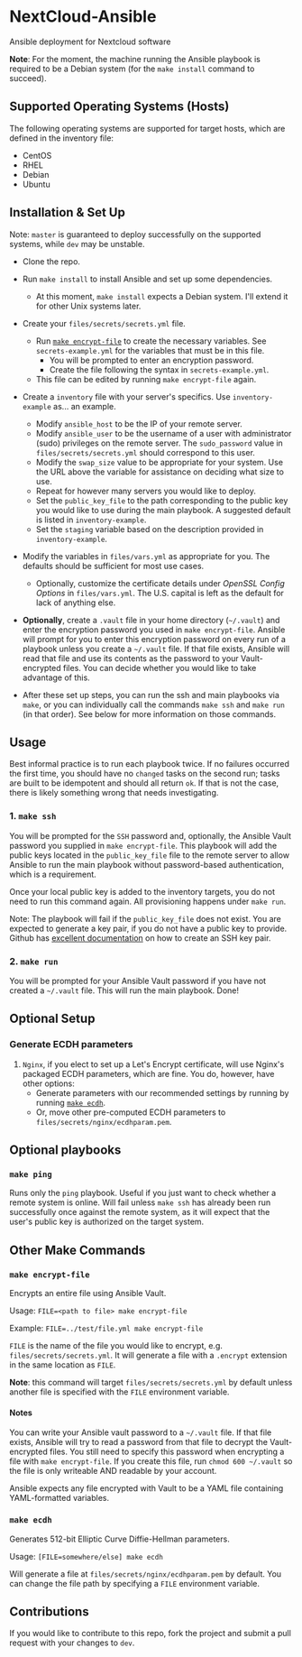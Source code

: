 # NextCloud-Ansible

Ansible deployment for Nextcloud software

__Note__: For the moment, the machine running the Ansible playbook is required to be a Debian system (for the `make install` command to succeed).

## Supported Operating Systems (Hosts)
The following operating systems are supported for target hosts, which are defined in the inventory file:
- CentOS
- RHEL
- Debian
- Ubuntu

## Installation & Set Up

Note: `master` is guaranteed to deploy successfully on the supported systems, while `dev` may be unstable.

- Clone the repo.

- Run `make install` to install Ansible and set up some dependencies.
  - At this moment, `make install` expects a Debian system. I'll extend it for other Unix systems later.

- Create your `files/secrets/secrets.yml` file.
  - Run [`make encrypt-file`](#make-encrypt-file) to create the necessary variables. See `secrets-example.yml` for the variables that must be in this file.
    - You will be prompted to enter an encryption password.
    - Create the file following the syntax in `secrets-example.yml`.
  - This file can be edited by running `make encrypt-file` again.

- Create a `inventory` file with your server's specifics. Use `inventory-example` as... an example.
  - Modify `ansible_host` to be the IP of your remote server.
  - Modify `ansible_user` to be the username of a user with administrator (sudo) privileges on the remote server. The `sudo_password` value in `files/secrets/secrets.yml` should correspond to this user.
  - Modify the `swap_size` value to be appropriate for your system. Use the URL above the variable for assistance on deciding what size to use.
  - Repeat for however many servers you would like to deploy.
  - Set the `public_key_file` to the path corresponding to the public key you would like to use during the main playbook. A suggested default is listed in `inventory-example`.
  - Set the `staging` variable based on the description provided in `inventory-example`.

- Modify the variables in `files/vars.yml` as appropriate for you. The defaults should be sufficient for most use cases.
  - Optionally, customize the certificate details under _OpenSSL Config Options_ in `files/vars.yml`. The U.S. capital is left as the default for lack of anything else.

- __Optionally__, create a `.vault` file in your home directory (`~/.vault`) and enter the encryption password you used in `make encrypt-file`. Ansible will prompt for you to enter this encryption password on every run of a playbook unless you create a `~/.vault` file. If that file exists, Ansible will read that file and use its contents as the password to your Vault-encrypted files. You can decide whether you would like to take advantage of this.

- After these set up steps, you can run the ssh and main playbooks via `make`, or you can individually call the commands `make ssh` and `make run` (in that order). See below for more information on those commands.

## Usage

Best informal practice is to run each playbook twice. If no failures occurred the first time, you should have no `changed` tasks on the second run; tasks are built to be idempotent and should all return `ok`. If that is not the case, there is likely something wrong that needs investigating.

### 1. `make ssh`

You will be prompted for the `SSH` password and, optionally, the Ansible Vault password you supplied in `make encrypt-file`. This playbook will add the public keys located in the `public_key_file` file to the remote server to allow Ansible to run the main playbook without password-based authentication, which is a requirement.

Once your local public key is added to the inventory targets, you do not need to run this command again. All provisioning happens under `make run`.

Note: The playbook will fail if the `public_key_file` does not exist. You are expected to generate a key pair, if you do not have a public key to provide. Github has [excellent documentation][github ssh keys] on how to create an SSH key pair.

[github ssh keys]: https://help.github.com/articles/generating-a-new-ssh-key-and-adding-it-to-the-ssh-agent/#generating-a-new-ssh-key

### 2. `make run`

You will be prompted for your Ansible Vault password if you have not created a `~/.vault` file. This will run the main playbook. Done!

## Optional Setup

### Generate ECDH parameters

1. `Nginx`, if you elect to set up a Let's Encrypt certificate, will use Nginx's packaged ECDH parameters, which are fine. You do, however, have other options:
    - Generate parameters with our recommended settings by running by running [`make ecdh`](#make-ecdh).
    - Or, move other pre-computed ECDH parameters to `files/secrets/nginx/ecdhparam.pem`.

## Optional playbooks

### `make ping`

Runs only the `ping` playbook. Useful if you just want to check whether a remote system is online. Will fail unless `make ssh` has already been run successfully once against the remote system, as it will expect that the user's public key is authorized on the target system.

## Other Make Commands

### `make encrypt-file`

Encrypts an entire file using Ansible Vault.

Usage: `FILE=<path to file> make encrypt-file`

Example: `FILE=../test/file.yml make encrypt-file`

`FILE` is the name of the file you would like to encrypt, e.g. `files/secrets/secrets.yml`. It will generate a file with a `.encrypt` extension in the same location as `FILE`.

__Note__: this command will target `files/secrets/secrets.yml` by default unless another file is specified with the `FILE` environment variable.

#### Notes

You can write your Ansible vault password to a `~/.vault` file. If that file exists, Ansible will try to read a password from that file to decrypt the Vault-encrypted files. You still need to specify this password when encrypting a file with `make encrypt-file`. If you create this file, run `chmod 600 ~/.vault` so the file is only writeable AND readable by your account.

Ansible expects any file encrypted with Vault to be a YAML file containing YAML-formatted variables.

### `make ecdh`

Generates 512-bit Elliptic Curve Diffie-Hellman parameters.

Usage: `[FILE=somewhere/else] make ecdh`

Will generate a file at `files/secrets/nginx/ecdhparam.pem` by default. You can change the file path by specifying a `FILE` environment variable.

## Contributions

If you would like to contribute to this repo, fork the project and submit a pull request with your changes to `dev`.
